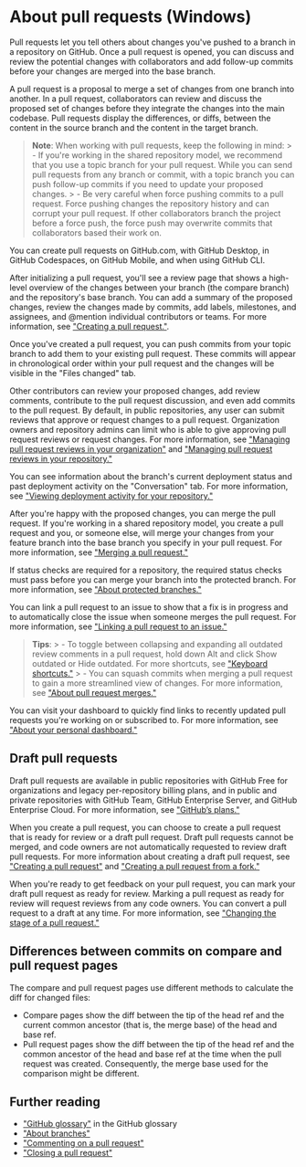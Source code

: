 # About pull requests (Windows)

Pull requests let you tell others about changes you've pushed to a branch in a repository on GitHub. Once a pull request is opened, you can discuss and review the potential changes with collaborators and add follow-up commits before your changes are merged into the base branch.

A pull request is a proposal to merge a set of changes from one branch into another. In a pull request, collaborators can review and discuss the proposed set of changes before they integrate the changes into the main codebase. Pull requests display the differences, or diffs, between the content in the source branch and the content in the target branch.

>**Note**: When working with pull requests, keep the following in mind:
    > - If you're working in the shared repository model, we recommend that you use a topic branch for your pull request. While you can send pull requests from any branch or commit, with a topic branch you can push follow-up commits if you need to update your proposed changes.
    > - Be very careful when force pushing commits to a pull request. Force pushing changes the repository history and can corrupt your pull request. If other collaborators branch the project before a force push, the force push may overwrite commits that collaborators based their work on.

You can create pull requests on GitHub.com, with GitHub Desktop, in GitHub Codespaces, on GitHub Mobile, and when using GitHub CLI.

After initializing a pull request, you'll see a review page that shows a high-level overview of the changes between your branch (the compare branch) and the repository's base branch. You can add a summary of the proposed changes, review the changes made by commits, add labels, milestones, and assignees, and @mention individual contributors or teams. For more information, see ["Creating a pull request."](https://docs.github.com/en/pull-requests/collaborating-with-pull-requests/proposing-changes-to-your-work-with-pull-requests/creating-a-pull-request).

Once you've created a pull request, you can push commits from your topic branch to add them to your existing pull request. These commits will appear in chronological order within your pull request and the changes will be visible in the "Files changed" tab.

Other contributors can review your proposed changes, add review comments, contribute to the pull request discussion, and even add commits to the pull request. By default, in public repositories, any user can submit reviews that approve or request changes to a pull request. Organization owners and repository admins can limit who is able to give approving pull request reviews or request changes. For more information, see ["Managing pull request reviews in your organization"](https://docs.github.com/en/organizations/managing-organization-settings/managing-pull-request-reviews-in-your-organization) and ["Managing pull request reviews in your repository."](https://docs.github.com/en/repositories/managing-your-repositorys-settings-and-features/managing-repository-settings/managing-pull-request-reviews-in-your-repository)

You can see information about the branch's current deployment status and past deployment activity on the "Conversation" tab. For more information, see ["Viewing deployment activity for your repository."](https://docs.github.com/en/repositories/viewing-activity-and-data-for-your-repository/viewing-deployment-activity-for-your-repository)

After you're happy with the proposed changes, you can merge the pull request. If you're working in a shared repository model, you create a pull request and you, or someone else, will merge your changes from your feature branch into the base branch you specify in your pull request. For more information, see ["Merging a pull request."](https://docs.github.com/en/pull-requests/collaborating-with-pull-requests/incorporating-changes-from-a-pull-request/merging-a-pull-request)

If status checks are required for a repository, the required status checks must pass before you can merge your branch into the protected branch. For more information, see ["About protected branches."](https://docs.github.com/en/repositories/configuring-branches-and-merges-in-your-repository/managing-protected-branches/about-protected-branches#require-status-checks-before-merging)

You can link a pull request to an issue to show that a fix is in progress and to automatically close the issue when someone merges the pull request. For more information, see ["Linking a pull request to an issue."](https://docs.github.com/en/issues/tracking-your-work-with-issues/linking-a-pull-request-to-an-issue)

>**Tips**:
    > - To toggle between collapsing and expanding all outdated review comments in a pull request, hold down Alt and click Show outdated or Hide outdated. For more shortcuts, see ["Keyboard shortcuts."](https://docs.github.com/en/get-started/accessibility/keyboard-shortcuts)
    > - You can squash commits when merging a pull request to gain a more streamlined view of changes. For more information, see ["About pull request merges."](https://docs.github.com/en/pull-requests/collaborating-with-pull-requests/incorporating-changes-from-a-pull-request/about-pull-request-merges)

You can visit your dashboard to quickly find links to recently updated pull requests you're working on or subscribed to. For more information, see ["About your personal dashboard."](https://docs.github.com/en/account-and-profile/setting-up-and-managing-your-personal-account-on-github/managing-personal-account-settings/about-your-personal-dashboard)

## Draft pull requests

Draft pull requests are available in public repositories with GitHub Free for organizations and legacy per-repository billing plans, and in public and private repositories with GitHub Team, GitHub Enterprise Server, and GitHub Enterprise Cloud. For more information, see ["GitHub’s plans."](https://docs.github.com/en/get-started/learning-about-github/githubs-plans)

When you create a pull request, you can choose to create a pull request that is ready for review or a draft pull request. Draft pull requests cannot be merged, and code owners are not automatically requested to review draft pull requests. For more information about creating a draft pull request, see ["Creating a pull request"](https://docs.github.com/en/pull-requests/collaborating-with-pull-requests/proposing-changes-to-your-work-with-pull-requests/creating-a-pull-request) and ["Creating a pull request from a fork."](https://docs.github.com/en/pull-requests/collaborating-with-pull-requests/proposing-changes-to-your-work-with-pull-requests/creating-a-pull-request-from-a-fork)

When you're ready to get feedback on your pull request, you can mark your draft pull request as ready for review. Marking a pull request as ready for review will request reviews from any code owners. You can convert a pull request to a draft at any time. For more information, see ["Changing the stage of a pull request."](https://docs.github.com/en/pull-requests/collaborating-with-pull-requests/proposing-changes-to-your-work-with-pull-requests/changing-the-stage-of-a-pull-request)

## Differences between commits on compare and pull request pages

The compare and pull request pages use different methods to calculate the diff for changed files:

- Compare pages show the diff between the tip of the head ref and the current common ancestor (that is, the merge base) of the head and base ref.
- Pull request pages show the diff between the tip of the head ref and the common ancestor of the head and base ref at the time when the pull request was created. Consequently, the merge base used for the comparison might be different.

## Further reading

- ["GitHub glossary"](https://docs.github.com/en/get-started/learning-about-github/github-glossary#pull-request) in the GitHub glossary
- ["About branches"](https://docs.github.com/en/pull-requests/collaborating-with-pull-requests/proposing-changes-to-your-work-with-pull-requests/about-branches)
- ["Commenting on a pull request"](https://docs.github.com/en/pull-requests/collaborating-with-pull-requests/reviewing-changes-in-pull-requests/commenting-on-a-pull-request)
- ["Closing a pull request"](https://docs.github.com/en/pull-requests/collaborating-with-pull-requests/incorporating-changes-from-a-pull-request/closing-a-pull-request)